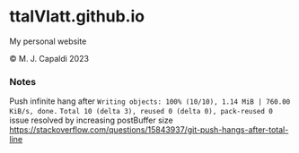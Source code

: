 # ttalVlatt.github.io

My personal website

© M. J. Capaldi 2023

### Notes

Push infinite hang after 
`Writing objects: 100% (10/10), 1.14 MiB | 760.00 KiB/s, done.`
`Total 10 (delta 3), reused 0 (delta 0), pack-reused 0`
issue resolved by increasing postBuffer size
https://stackoverflow.com/questions/15843937/git-push-hangs-after-total-line
